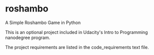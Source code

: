 # roshambo
A Simple Roshambo Game in Python

This is an optional project included in Udacity's Intro to Programming nanodegree program.

The project requirements are listed in the code_requirements text file.
